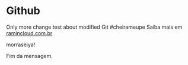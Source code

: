 # Github
Only more change
test about modified Git
#cheirameupe
Saiba mais em [ramincloud.com.br](http://ramin.cloud.com.br)



morraseiya!

Fim da mensagem.
